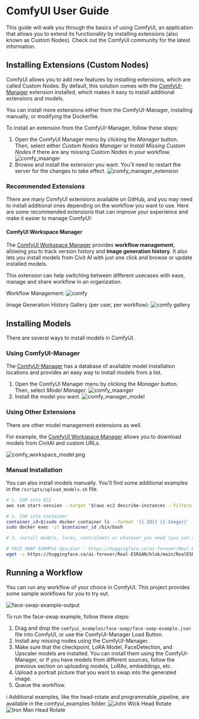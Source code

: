 # ComfyUI User Guide

This guide will walk you through the basics of using ComfyUI, an application that allows you to extend its functionality by installing extensions (also known as Custom Nodes). Check out the ComfyUI community for the latest information.

## Installing Extensions (Custom Nodes)

ComfyUI allows you to add new features by installing extensions, which are called Custom Nodes. By default, this solution comes with the [ComfyUI-Manager](https://github.com/ltdrdata/ComfyUI-Manager) extension installed, which makes it easy to install additional extensions and models.

You can install more extensions either from the ComfyUI-Manager, installing manually, or modifying the Dockerfile.

To install an extension from the ComfyUI-Manager, follow these steps:

1. Open the ComfyUI Manager menu by clicking the *Manager* button. Then, select either *Custom Nodes Manager* or *Install Missing Custom Nodes* if there are any missing Custom Nodes in your workflow.
![comfy_maanger](assets/comfy_manager.png)
2. Browse and install the extension you want. You'll need to restart the server for the changes to take effect.
![comfy_manager_extension](assets/comfy_manager_extension.png)

### Recommended Extensions

There are many ComfyUI extensions available on GitHub, and you may need to install additional ones depending on the workflow you want to use. Here are some recommended extensions that can improve your experience and make it easier to manage ComfyUI:

#### ComfyUI Workspace Manager

The [ComfyUI Workspace Manager](https://github.com/11cafe/comfyui-workspace-manager) provides **workflow management**, allowing you to track version history and **image generation history**. It also lets you install models from Civit AI with just one click and browse or update installed models.

This extension can help switching between different usecases with ease, manage and share workflow in an organization.

Workflow Management:
![comfy](assets/comfy.png)

Image Generation History Gallery (per user, per workflow):
![comfy gallery](assets/comfy_gallery.png)

## Installing Models

There are several ways to install models in ComfyUI.

### Using ComfyUI-Manager

The [ComfyUI-Manager](https://github.com/ltdrdata/ComfyUI-Manager) has a database of available model installation locations and provides an easy way to install models from a list.

1. Open the ComfyUI Manager menu by clicking the *Manager* button. Then, select *Model Manager*.
![comfy_maanger](assets/comfy_manager.png)
2. Install the model you want.
![comfy_manager_model](assets/comfy_manager_model.png)

### Using Other Extensions

There are other model management extensions as well.

For example, the [ComfyUI Workspace Manager](https://github.com/11cafe/comfyui-workspace-manager) allows you to download models from CivitAI and custom URLs.

![comfy_workspace_model.png](assets/comfy_workspace_model.png)

### Manual Installation

You can also install models manually. You'll find some additional examples in the `/scripts/upload_models.sh` file.

```bash
# 1. SSM into EC2
aws ssm start-session --target "$(aws ec2 describe-instances --filters "Name=tag:Name,Values=ComfyUIStack/ASG" "Name=instance-state-name,Values=running" --query 'Reservations[*].Instances[*].[InstanceId]' --output text)" --region $AWS_DEFAULT_REGION

# 2. SSH into Container
container_id=$(sudo docker container ls --format '{{.ID}} {{.Image}}' | grep 'comfyui:latest$' | awk '{print $1}')
sudo docker exec -it $container_id /bin/bash

# 3. install models, loras, controlnets or whatever you need (you can also include all in a script and execute it to install)

# FACE SWAP EXAMPLE Upscaler - https://huggingface.co/ai-forever/Real-ESRGAN
wget -c https://huggingface.co/ai-forever/Real-ESRGAN/blob/main/RealESRGAN_x2.pth -P ./models/upscale_models/
```

## Running a Workflow

You can run any workflow of your choice in ComfyUI. This project provides some sample workflows for you to try out.

![face-swap-example-output](comfyui_examples/face-swap/face-swap-example-output.png)

To run the face-swap example, follow these steps:
1. Drag and drop the `comfyui_examples/face-swap/face-swap-example.json` file into ComfyUI, or use the ComfyUI-Manager Load Button.
2. Install any missing nodes using the ComfyUI-Manager.
3. Make sure that the checkpoint, LoRA Model, FaceDetection, and Upscaler models are installed. You can install them using the ComfyUI-Manager, or if you have models from different sources, follow the previous section on uploading models, LoRAs, embeddings, etc.
4. Upload a portrait picture that you want to swap into the generated image.
5. Queue the workflow.

ℹ️ Additional examples, like the head-rotate and programmable_pipeline, are available in the comfyui_examples folder.
![](comfyui_examples/head-rotate/johnwick-head-rotate.gif "John Wick Head Rotate")
![](comfyui_examples/head-rotate/iron-man-rotate-3d.gif "Iron Man Head Rotate")
